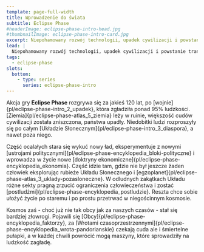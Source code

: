 ```yaml
---
template: page-full-width
title: Wprowadzenie do świata 
subtitle: Eclipse Phase
#headerImage: eclipse-phase-intro-head.jpg
#thumbnailImage: eclipse-phase-intro-card.jpg
excerpt: Niepohamowany rozwój technologii, upadek cywilizacji i powstanie transludzkiej diaspory w Układzie Słonecznym
lead: |
  Niepohamowany rozwój technologii, upadek cywilizacji i powstanie transludzkiej diaspory w Układzie Słonecznym
tags: 
  - eclipse-phase
slots:
  bottom:
    - type: series
      series: eclipse-phase-intro
---
```

Akcja gry **Eclipse Phase** rozgrywa się za jakieś 120 lat, po [wojnie]{pl/eclipse-phase-intro_2_upadek}, która zgładziła ponad 95% ludzkości. [Ziemia]{pl/eclipse-phase-atlas_5_ziemia} leży w ruinie, większość cudów cywilizacji została zniszczona, państwa upadły. Niedobitki ludzi rozproszyły się po całym [Układzie Słonecznym]{pl/eclipse-phase-intro_3_diaspora}, a nawet poza niego.

Część ocalałych stara się wykuć nowy ład, eksperymentuje z nowymi [ustrojami politycznymi]{pl/eclipse-phase-encyklopedia_bloki-polityczne} i wprowadza w życie nowe [doktryny ekonomiczne]{pl/eclipse-phase-encyklopedia_ekonomia}. Część idzie tam, gdzie nie był jeszcze żaden człowiek eksplorując rubieże Układu Słonecznego i [egzoplanet]{pl/eclipse-phase-atlas_3_uklady-pozasloneczne}. W odludnych zakątkach Układu różne sekty pragną zrzucić ograniczenia człowieczeństwa i zostać [postludźmi]{pl/eclipse-phase-encyklopedia_postludzie}. Reszta chce sobie ułożyć życie po staremu i po prostu przetrwać w niegościnnym kosmosie.

Kosmos zaś - choć już nie tak obcy jak za naszych czasów - stał się bardziej złowrogi. Pojawili się [Obcy]{pl/eclipse-phase-encyklopedia_faktorzy}, za [Wrotami czasoprzestrzennymi]{pl/eclipse-phase-encyklopedia_wrota-pandorianskie} czekają cuda ale i śmiertelne pułapki, a w każdej chwili powrócić mogą maszyny, które sprowadziły na ludzkość zagładę.